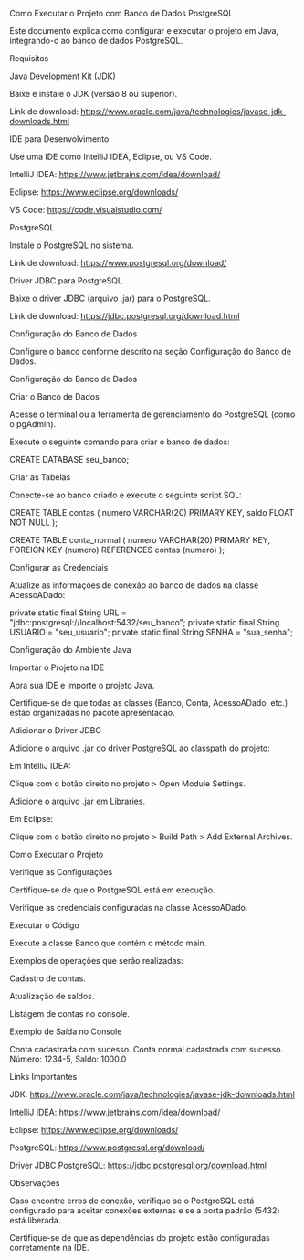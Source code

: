 Como Executar o Projeto com Banco de Dados PostgreSQL

Este documento explica como configurar e executar o projeto em Java, integrando-o ao banco de dados PostgreSQL.

Requisitos

Java Development Kit (JDK)

Baixe e instale o JDK (versão 8 ou superior).

Link de download: https://www.oracle.com/java/technologies/javase-jdk-downloads.html

IDE para Desenvolvimento

Use uma IDE como IntelliJ IDEA, Eclipse, ou VS Code.

IntelliJ IDEA: https://www.jetbrains.com/idea/download/

Eclipse: https://www.eclipse.org/downloads/

VS Code: https://code.visualstudio.com/

PostgreSQL

Instale o PostgreSQL no sistema.

Link de download: https://www.postgresql.org/download/

Driver JDBC para PostgreSQL

Baixe o driver JDBC (arquivo .jar) para o PostgreSQL.

Link de download: https://jdbc.postgresql.org/download.html

Configuração do Banco de Dados

Configure o banco conforme descrito na seção Configuração do Banco de Dados.

Configuração do Banco de Dados

Criar o Banco de Dados

Acesse o terminal ou a ferramenta de gerenciamento do PostgreSQL (como o pgAdmin).

Execute o seguinte comando para criar o banco de dados:

CREATE DATABASE seu_banco;

Criar as Tabelas

Conecte-se ao banco criado e execute o seguinte script SQL:

CREATE TABLE contas (
    numero VARCHAR(20) PRIMARY KEY,
    saldo FLOAT NOT NULL
);

CREATE TABLE conta_normal (
    numero VARCHAR(20) PRIMARY KEY,
    FOREIGN KEY (numero) REFERENCES contas (numero)
);

Configurar as Credenciais

Atualize as informações de conexão ao banco de dados na classe AcessoADado:

private static final String URL = "jdbc:postgresql://localhost:5432/seu_banco";
private static final String USUARIO = "seu_usuario";
private static final String SENHA = "sua_senha";

Configuração do Ambiente Java

Importar o Projeto na IDE

Abra sua IDE e importe o projeto Java.

Certifique-se de que todas as classes (Banco, Conta, AcessoADado, etc.) estão organizadas no pacote apresentacao.

Adicionar o Driver JDBC

Adicione o arquivo .jar do driver PostgreSQL ao classpath do projeto:

Em IntelliJ IDEA:

Clique com o botão direito no projeto > Open Module Settings.

Adicione o arquivo .jar em Libraries.

Em Eclipse:

Clique com o botão direito no projeto > Build Path > Add External Archives.

Como Executar o Projeto

Verifique as Configurações

Certifique-se de que o PostgreSQL está em execução.

Verifique as credenciais configuradas na classe AcessoADado.

Executar o Código

Execute a classe Banco que contém o método main.

Exemplos de operações que serão realizadas:

Cadastro de contas.

Atualização de saldos.

Listagem de contas no console.

Exemplo de Saída no Console

Conta cadastrada com sucesso.
Conta normal cadastrada com sucesso.
Número: 1234-5, Saldo: 1000.0

Links Importantes

JDK: https://www.oracle.com/java/technologies/javase-jdk-downloads.html

IntelliJ IDEA: https://www.jetbrains.com/idea/download/

Eclipse: https://www.eclipse.org/downloads/

PostgreSQL: https://www.postgresql.org/download/

Driver JDBC PostgreSQL: https://jdbc.postgresql.org/download.html

Observações

Caso encontre erros de conexão, verifique se o PostgreSQL está configurado para aceitar conexões externas e se a porta padrão (5432) está liberada.

Certifique-se de que as dependências do projeto estão configuradas corretamente na IDE.
